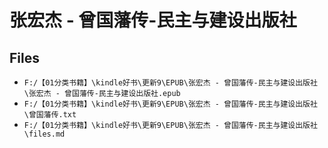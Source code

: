 # 张宏杰 - 曾国藩传-民主与建设出版社

## Files

- `F:/【01分类书籍】\kindle好书\更新9\EPUB\张宏杰 - 曾国藩传-民主与建设出版社\张宏杰 - 曾国藩传-民主与建设出版社.epub`
- `F:/【01分类书籍】\kindle好书\更新9\EPUB\张宏杰 - 曾国藩传-民主与建设出版社\曾国藩传.txt`
- `F:/【01分类书籍】\kindle好书\更新9\EPUB\张宏杰 - 曾国藩传-民主与建设出版社\files.md`
